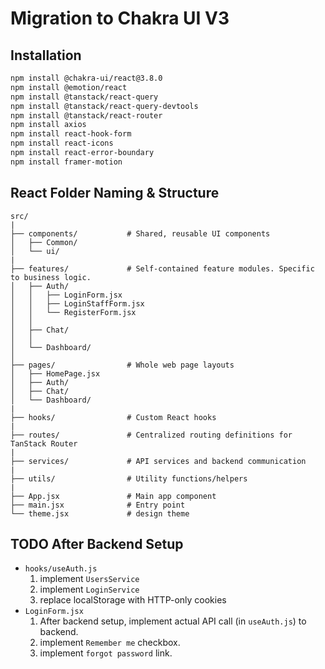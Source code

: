 # Migration to Chakra UI V3

## Installation
```bash
npm install @chakra-ui/react@3.8.0
npm install @emotion/react
npm install @tanstack/react-query
npm install @tanstack/react-query-devtools
npm install @tanstack/react-router
npm install axios
npm install react-hook-form
npm install react-icons
npm install react-error-boundary
npm install framer-motion
```

## React Folder Naming & Structure
```
src/
|
├── components/           # Shared, reusable UI components
│   ├── Common/             
│   └── ui/
|
├── features/             # Self-contained feature modules. Specific to business logic.
│   ├── Auth/
│   │   ├── LoginForm.jsx 
│   │   ├── LoginStaffForm.jsx 
│   │   └── RegisterForm.jsx
│   │
│   ├── Chat/ 
│   │
│   └── Dashboard/
│
├── pages/                # Whole web page layouts
│   ├── HomePage.jsx 
│   ├── Auth/
│   ├── Chat/             
│   └── Dashboard/
|
├── hooks/                # Custom React hooks
|
├── routes/               # Centralized routing definitions for TanStack Router
|
├── services/             # API services and backend communication
|
├── utils/                # Utility functions/helpers
|
├── App.jsx               # Main app component
├── main.jsx              # Entry point
└── theme.jsx             # design theme
```

## TODO After Backend Setup
- `hooks/useAuth.js`
    1. implement `UsersService`
    2. implement `LoginService`
    3. replace localStorage with HTTP-only cookies
- `LoginForm.jsx`
    1. After backend setup, implement actual API call (in `useAuth.js`) to backend.
    2. implement `Remember me` checkbox.
    3. implement `forgot password` link.